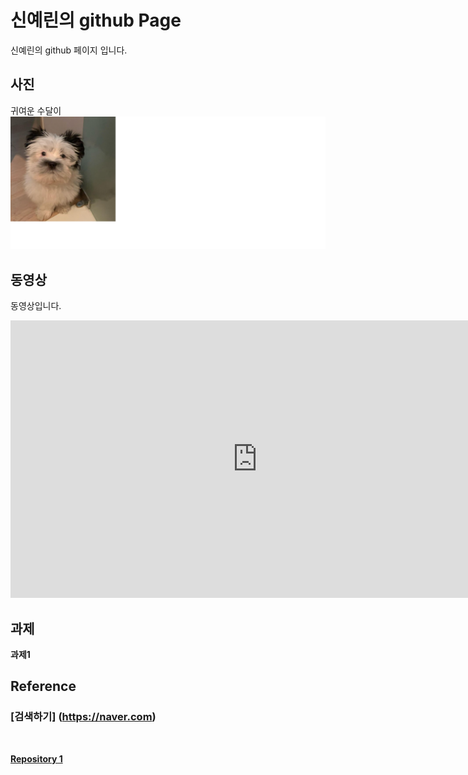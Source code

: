 # 신예린의 github Page

신예린의 github 페이지 입니다.
<br>

## 사진
귀여운 수달이
<br>
![Alt text](sudal.png)


## 동영상
 동영상입니다.


 <iframe width="789" height="444" src="https://www.youtube.com/embed/S8baeh8OyR0" frameborder="0" allow="accelerometer; autoplay; clipboard-write; encrypted-media; gyroscope; picture-in-picture" allowfullscreen></iframe>


## 과제

<b>과제1<b>
<href a="https://youtu.be/zt0tY9HT5Yw"/>
 


## Reference
### [검색하기] (https://naver.com)

<br>

[Repository 1](https://yerinshin.github.io/test1) 
